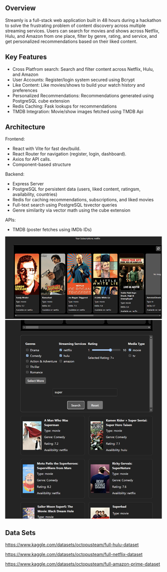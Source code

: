 ## Overview
Streamly is a full-stack web application built in 48 hours during a hackathon to solve the frustrating problem of content discovery across multiple streaming services. Users can search for movies and shows across Netflix, Hulu, and Amazon from one place, filter by genre, rating, and service, and get personalized recommendations based on their liked content.

## Key Features
- Cross Platfrom search: Search and filter content across Netflix, Hulu, and Amazon
- User Accounts: Register/login system secured using Bcrypt
- Like Content: Like movies/shows to build your watch history and preferences 
- Personalized Recommendations: Recommendations generated using PostgreSQL cube extension 
- Redis Caching: Fask lookups for recommendations 
- TMDB Integration: Movie/show images fetched using TMDB Api

## Architecture 
Frontend:

- React with Vite for fast dev/build.
- React Router for navigation (register, login, dashboard).
- Axios for API calls.
- Component-based structure

Backend: 

- Express Server
- PostgreSQL for persistent data (users, liked content, ratingsm, availability, countries)
- Redis for caching recommendations, subscriptions, and liked movies
- Full-text search using PostgreSQL tsvector queries
- Genre similarity via vector math using the cube extension

APIs:
- TMDB (poster fetches using IMDb IDs)


![Screenshot](https://github.com/EvinB/streamly/blob/main/streamlyRecs.png)
![Screenshot](https://github.com/EvinB/streamly/blob/main/streamlySearch.png)



## Data Sets
https://www.kaggle.com/datasets/octopusteam/full-hulu-dataset

https://www.kaggle.com/datasets/octopusteam/full-netflix-dataset

https://www.kaggle.com/datasets/octopusteam/full-amazon-prime-dataset
